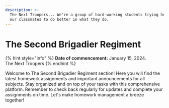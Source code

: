 ```yaml
---
description: >-
  The Next Troopers... We're a group of hard-working students trying help out
  our classmates to do better in what they do.
---
```


# The Second Brigadier Regiment

{% hint style="info" %}
**Date of commencement:** January 15, 2024.\
The Next Troopers
{% endhint %}

Welcome to The Second Brigadier Regiment section! Here you will find the latest homework assignments and important announcements for all subjects. Stay organized and on top of your tasks with this comprehensive platform. Remember to check back regularly for updates and complete your assignments on time. Let's make homework management a breeze together!
